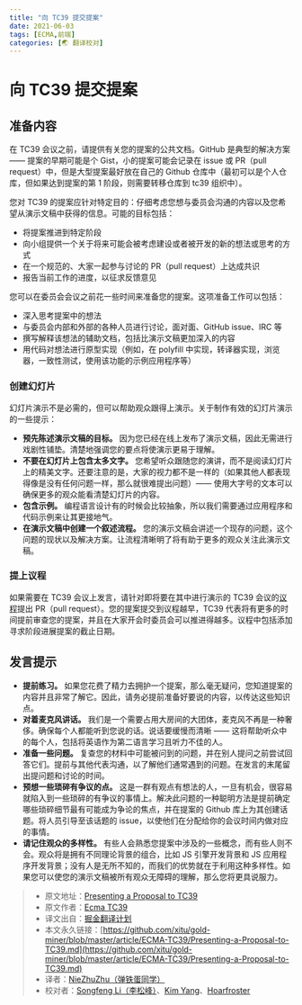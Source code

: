 ```yaml
---
title: "向 TC39 提交提案"
date: 2021-06-03
tags: [ECMA,前端]
categories: [🌏 翻译校对]
---
```


# 向 TC39 提交提案

## 准备内容

在 TC39 会议之前，请提供有关您的提案的公共文档。GitHub 是典型的解决方案 —— 提案的早期可能是个 Gist，小的提案可能会记录在 issue 或 PR（pull request）中，但是大型提案最好放在自己的 Github 仓库中（最初可以是个人仓库，但如果达到提案的第 1 阶段，则需要转移仓库到 tc39 组织中）。

您对 TC39 的提案应针对特定目的：仔细考虑您想与委员会沟通的内容以及您希望从演示文稿中获得的信息。可能的目标包括：
- 将提案推进到特定阶段
- 向小组提供一个关于将来可能会被考虑建设或者被开发的新的想法或思考的方式
- 在一个规范的、大家一起参与讨论的 PR（pull request）上达成共识
- 报告当前工作的进度，以征求反馈意见

您可以在委员会会议之前花一些时间来准备您的提案。这项准备工作可以包括：
- 深入思考提案中的想法
- 与委员会内部和外部的各种人员进行讨论，面对面、GitHub issue、IRC 等
- 撰写解释该想法的辅助文档，包括比演示文稿更加深入的内容
- 用代码对想法进行原型实现（例如，在 polyfill 中实现，转译器实现，浏览器，一致性测试，使用该功能的示例应用程序等）

### 创建幻灯片

幻灯片演示不是必需的，但可以帮助观众跟得上演示。关于制作有效的幻灯片演示的一些提示：
- **预先陈述演示文稿的目标。** 因为您已经在线上发布了演示文稿，因此无需进行戏剧性铺垫。清楚地强调您的要点将使演示更易于理解。
- **不要在幻灯片上包含太多文字。** 您希望听众跟随您的演讲，而不是阅读幻灯片上的精美文字。还要注意的是，大家的视力都不是一样的（如果其他人都表现得像是没有任何问题一样，那么就很难提出问题）—— 使用大字号的文本可以确保更多的观众能看清楚幻灯片的内容。
- **包含示例。** 编程语言设计有的时候会比较抽象，所以我们需要通过应用程序和代码示例来让其更接地气。
- **在演示文稿中创建一个叙述流程。** 您的演示文稿会讲述一个现存的问题，这个问题的现状以及解决方案。让流程清晰明了将有助于更多的观众关注此演示文稿。

### 提上议程

如果需要在 TC39 会议上发言，请针对即将要在其中进行演示的 TC39 会议的[议程](https://github.com/tc39/agendas/)提出 PR（pull request）。您的提案提交到议程越早，TC39 代表将有更多的时间提前审查您的提案，并且在大家开会时委员会可以推进得越多。议程中包括添加寻求阶段进展提案的截止日期。

## 发言提示

- **提前练习。** 如果您花费了精力去拥护一个提案，那么毫无疑问，您知道提案的内容并且非常了解它。因此，请务必提前准备好要说的内容，以传达这些知识点。
- **对着麦克风讲话。** 我们是一个需要占用大房间的大团体，麦克风不再是一种奢侈。确保每个人都能听到您说的话。说话要缓慢而清晰 —— 这将帮助听众中的每个人，包括将英语作为第二语言学习且听力不佳的人。
- **准备一些问题。** 复查您的材料中可能被问到的问题，并在别人提问之前尝试回答它们。提前与其他代表沟通，以了解他们通常遇到的问题。在发言的末尾留出提问题和讨论的时间。
- **预想一些琐碎有争议的点。** 这是一群有观点有想法的人，一旦有机会，很容易就陷入到一些琐碎的有争议的事情上。解决此问题的一种聪明方法是提前确定哪些琐碎细节最有可能成为争论的焦点，并在提案的 Github 库上为其创建话题。将人员引导至该话题的 issue，以使他们在分配给你的会议时间内做对应的事情。
- **请记住观众的多样性。** 有些人会熟悉您提案中涉及的一些概念，而有些人则不会。观众将是拥有不同理论背景的组合，比如 JS 引擎开发背景和 JS 应用程序开发背景；没有人是无所不知的，而我们的优势就在于利用这种多样性。如果您可以使您的演示文稿被所有观众无障碍的理解，那么您将更具说服力。

> - 原文地址：[Presenting a Proposal to TC39](https://github.com/tc39/how-we-work/blob/master/presenting.md)
> - 原文作者：[Ecma TC39](https://github.com/tc39/how-we-work)
> - 译文出自：[掘金翻译计划](https://github.com/xitu/gold-miner)
> - 本文永久链接：[https://github.com/xitu/gold-miner/blob/master/article/ECMA-TC39/Presenting-a-Proposal-to-TC39.md](https://github.com/xitu/gold-miner/blob/master/article/ECMA-TC39/Presenting-a-Proposal-to-TC39.md)
> - 译者：[NieZhuZhu（弹铁蛋同学）](https://github.com/NieZhuZhu)
> - 校对者：[Songfeng Li（李松峰）](https://github.com/cncuckoo)、[Kim Yang](https://github.com/KimYangOfCat)、[Hoarfroster](https://github.com/PassionPenguin)